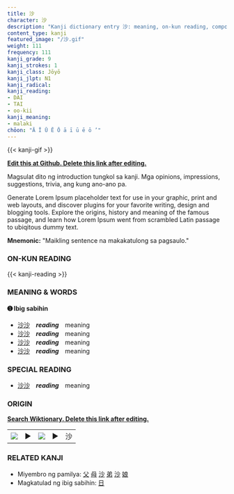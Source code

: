 ```yaml
---
title: 沙
character: 沙
description: "Kanji dictionary entry 沙: meaning, on-kun reading, compounds, origin, related kanji"
content_type: kanji
featured_image: "/沙.gif"
weight: 111
frequency: 111
kanji_grade: 9
kanji_strokes: 1
kanji_class: Jōyō
kanji_jlpt: N1
kanji_radical: 
kanji_reading: 
- DAI
- TAI
- oo-kii
kanji_meaning:
- malaki
chōon: "Ā Ī Ū Ē Ō ā ī ū ē ō ’"
---
```

[//]: # (Don't edit the line below. Kanji animated GIF code is automatically generated.)
{{< kanji-gif >}}

[//]: # (Edit below this line.)

**[Edit this at Github. Delete this link after editing.](https://github.com/tim0g/tim/tree/main/content/kanji/沙/index.md)**

Magsulat dito ng introduction tungkol sa kanji. Mga opinions, impressions, suggestions, trivia, ang kung ano-ano pa.

Generate Lorem Ipsum placeholder text for use in your graphic, print and web layouts, and discover plugins for your favorite writing, design and blogging tools. Explore the origins, history and meaning of the famous passage, and learn how Lorem Ipsum went from scrambled Latin passage to ubiqitous dummy text.
 
**Mnemonic:** "Maikling sentence na makakatulong sa pagsaulo."

### ON-KUN READING

[//]: # (Don't edit the line below. ON-KUN READING code is automatically generated.)
{{< kanji-reading >}}

### MEANING & WORDS

#### ➊ **Ibig sabihin**
  - [沙](../沙)[沙](../沙)　***reading***　meaning
  - [沙](../沙)[沙](../沙)　***reading***　meaning
  - [沙](../沙)[沙](../沙)　***reading***　meaning
  - [沙](../沙)[沙](../沙)　***reading***　meaning

### SPECIAL READING
  - [沙](../沙)[沙](../沙)　***reading***　meaning

### ORIGIN

**[Search Wiktionary. Delete this link after editing.](https://wiktionary.org/wiki/沙)**
<table class="kanji-table"><tr><td>
<img src="60px-沙-bronze.svg.png">
</td><td>▶</td><td>
<img src="60px-沙-oracle.svg.png">
</td><td>▶</td>
<td class="kanji-origin">沙</td>
</tr></table>

### RELATED KANJI
- Miyembro ng pamilya: [父](../父) [母](../母) [沙](../沙) [弟](../弟) [沙](../沙) [娘](../娘)
- Magkatulad ng ibig sabihin: [日](../日)
